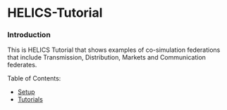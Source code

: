 # HELICS-Tutorial

### Introduction

This is HELICS Tutorial that shows examples of co-simulation federations
that include Transmission, Distribution, Markets and Communication federates.

Table of Contents:

- [Setup](./setup/index.html)
- [Tutorials](./tutorials/index.html)
